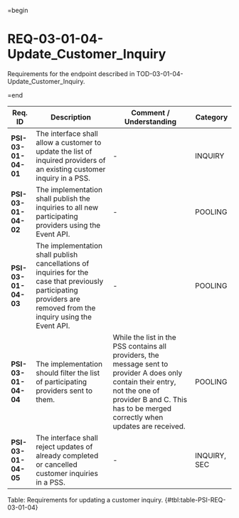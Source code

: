 =begin

# REQ-03-01-04-Update_Customer_Inquiry

Requirements for the endpoint described in TOD-03-01-04-Update_Customer_Inquiry.

=end

| Req. ID | Description | Comment / Understanding | Category |
| ------- | ----------- | ----------------------- | -------- |
| __PSI-03-01-04-01__ | The interface shall allow a customer to update the list of inquired providers of an existing customer inquiry in a PSS. | - | INQUIRY |
| __PSI-03-01-04-02__ | The implementation shall publish the inquiries to all new participating providers using the Event API. | - | POOLING |
| __PSI-03-01-04-03__ | The implementation shall publish cancellations of inquiries for the case that previously participating providers are removed from the inquiry using the Event API. | - | POOLING |
| __PSI-03-01-04-04__ | The implementation should filter the list of participating providers sent to them. | While the list in the PSS contains all providers, the message sent to provider A does only contain their entry, not the one of provider B and C. This has to be merged correctly when updates are received. | POOLING |
| __PSI-03-01-04-05__ | The interface shall reject updates of already completed or cancelled customer inquiries in a PSS. | - | INQUIRY, SEC |

Table: Requirements for updating a customer inquiry. {#tbl:table-PSI-REQ-03-01-04}
